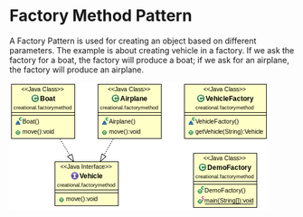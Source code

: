 Factory Method Pattern
======================

A Factory Pattern is used for creating an object based on different parameters. The example is about creating vehicle in a factory. If we ask the factory for a boat, the factory will produce a boat; if we ask for an airplane, the factory will produce an airplane.

![ScreenShot](classdiagram.png)

